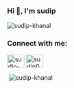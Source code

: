 <h3 align="left">Hi 👋, I'm sudip</h1>

<p align="left"> <img src="https://komarev.com/ghpvc/?username=sudip-khanal&label=Profile%20views&color=0e75b6&style=flat" alt="sudip-khanal" /> </p>

<h3 align="left">Connect with me:</h3>
<p align="left">
<a href="https://linkedin.com/in/sudip-khanal-59b815270" target="blank"><img align="center" src="https://raw.githubusercontent.com/rahuldkjain/github-profile-readme-generator/master/src/images/icons/Social/linked-in-alt.svg" alt="sudip-khanal-59b815270" height="30" width="40" /></a>
<a href="https://www.leetcode.com/sudip0007" target="blank"><img align="center" src="https://raw.githubusercontent.com/rahuldkjain/github-profile-readme-generator/master/src/images/icons/Social/leet-code.svg" alt="sudip0007" height="30" width="40" /></a>
</p>
<p>&nbsp;<img align="center" src="https://github-readme-stats.vercel.app/api?username=sudip-khanal&show_icons=true&locale=en" alt="sudip-khanal" /></p>
